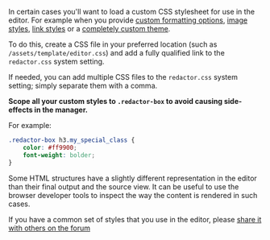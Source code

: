 In certain cases you'll want to load a custom CSS stylesheet for use in the editor. For example when you provide [custom formatting options](Custom_Formatting), [image styles](Image_Styles), [link styles](Link_Styles) or a [completely custom theme](../Themes/Custom).

To do this, create a CSS file in your preferred location (such as `/assets/template/editor.css`) and add a fully qualified link to the `redactor.css` system setting.

If needed, you can add multiple CSS files to the `redactor.css` system setting; simply separate them with a comma. 

**Scope all your custom styles to `.redactor-box` to avoid causing side-effects in the manager.**

For example:

``` css
.redactor-box h3.my_special_class {
    color: #ff9900;
    font-weight: bolder;
}
```

Some HTML structures have a slightly different representation in the editor than their final output and the source view. It can be useful to use the browser developer tools to inspect the way the content is rendered in such cases. 

If you have a common set of styles that you use in the editor, please [share it with others on the forum](https://forum.modmore.com/c/redactor)